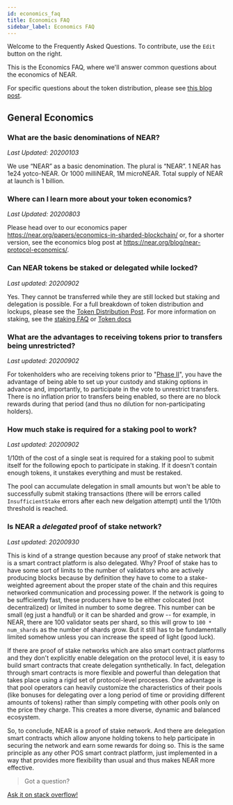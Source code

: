```yaml
---
id: economics_faq
title: Economics FAQ
sidebar_label: Economics FAQ
---
```


Welcome to the Frequently Asked Questions. To contribute, use the `Edit` button on the right.

This is the Economics FAQ, where we'll answer common questions about the economics of NEAR.

For specific questions about the token distribution, please see [this blog post](https://near.org/blog/near-token-supply-and-distribution/).


## General Economics

### What are the basic denominations of NEAR?
*Last Updated: 20200103*

We use “NEAR” as a basic denomination. The plural is “NEAR”.
1 NEAR has 1e24 yotco-NEAR. Or 1000 milliNEAR, 1M microNEAR.
Total supply of NEAR at launch is 1 billion.


### Where can I learn more about your token economics?
*Last Updated: 20200803*

Please head over to our economics paper https://near.org/papers/economics-in-sharded-blockchain/ or, for a shorter version, see the economics blog post at https://near.org/blog/near-protocol-economics/.


### Can NEAR tokens be staked or delegated while locked?
*Last updated: 20200902*

Yes. They cannot be transferred while they are still locked but staking and delegation is possible.  For a full breakdown of token distribution and lockups, please see the [Token Distribution Post](https://near.org/blog/near-token-supply-and-distribution/). For more information on staking, see the [staking FAQ](https://docs.near.org/docs/validator/staking-faq) or [Token docs](https://docs.near.org/docs/tokens/token-custody)


### What are the advantages to receiving tokens prior to transfers being unrestricted? 
*Last updated: 20200902*

For tokenholders who are receiving tokens prior to "[Phase II](https://near.org/blog/mainnet-roadmap/)", you have the advantage of being able to set up your custody and staking options in advance and, importantly, to participate in the vote to unrestrict transfers.  There is no inflation prior to transfers being enabled, so there are no block rewards during that period (and thus no dilution for non-participating holders). 


### How much stake is required for a staking pool to work?
*Last updated: 20200902*

1/10th of the cost of a single seat is required for a staking pool to submit itself for the following epoch to participate in staking.  If it doesn't contain enough tokens, it unstakes everything and must be restaked.  

The pool can accumulate delegation in small amounts but won't be able to successfully submit staking transactions (there will be errors called `InsufficientStake` errors after each new delgation attempt) until the 1/10th threshold is reached.


### Is NEAR a *delegated* proof of stake network?
*Last updated: 20200930*

This is kind of a strange question because any proof of stake network that is a smart contract platform is also delegated. Why? Proof of stake has to have some sort of limits to the number of validators who are actively producing blocks because by definition they have to come to a stake-weighted agreement about the proper state of the chain and this requires networked communication and processing power. If the network is going to be sufficiently fast, these producers have to be either colocated (not decentralized) or limited in number to some degree.  This number can be small (eg just a handful) or it can be sharded and grow -- for example, in NEAR, there are 100 validator seats per shard, so this will grow to `100 * num_shards` as the number of shards grow. But it still has to be fundamentally limited somehow unless you can increase the speed of light (good luck).

If there are proof of stake networks which are also smart contract platforms and they don't explicitly enable delegation on the protocol level, it is easy to build smart contracts that create delegation synthetically. In fact, delegation through smart contracts is more flexible and powerful than delegation that takes place using a rigid set of protocol-level processes.  One advantage is that pool operators can heavily customize the characteristics of their pools (like bonuses for delegating over a long period of time or providing different amounts of tokens) rather than simply competing with other pools only on the price they charge.  This creates a more diverse, dynamic and balanced ecosystem.

So, to conclude, NEAR is a proof of stake network.  And there are delegation smart contracts which allow anyone holding tokens to help participate in securing the network and earn some rewards for doing so.  This is the same principle as any other POS smart contract platform, just implemented in a way that provides more flexibility than usual and thus makes NEAR more effective.

>Got a question?
<a href="https://stackoverflow.com/questions/tagged/nearprotocol">
  <h8> Ask it on stack overflow! </h8>
</a>
